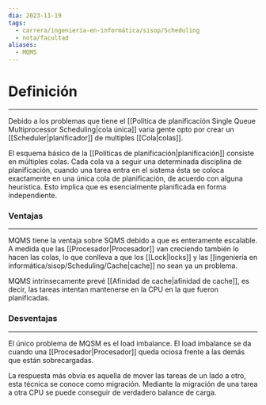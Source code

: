 ```yaml
---
dia: 2023-11-19
tags:
  - carrera/ingeniería-en-informática/sisop/Scheduling
  - nota/facultad
aliases:
  - MQMS
---
```

# Definición
---
Debido a los problemas que tiene el [[Política de planificación Single Queue Multiprocessor Scheduling|cola única]] varia gente opto por crear un [[Scheduler|planificador]] de multiples [[Cola|colas]].

El esquema básico de la [[Políticas de planificación|planificación]] consiste en múltiples colas. Cada cola va a seguir una determinada disciplina de planificación, cuando una tarea entra en el sistema ésta se coloca exactamente en una única cola de planificación, de acuerdo con alguna heurística. Esto implica que es esencialmente planificada en forma independiente.

### Ventajas
---
MQMS tiene la ventaja sobre SQMS debido a que es enteramente escalable. A medida que las [[Procesador|Procesador]] van creciendo también lo hacen las colas, lo que conlleva a que los [[Lock|locks]] y las [[ingeniería en informática/sisop/Scheduling/Cache|cache]] no sean ya un problema.

MQMS intrínsecamente prevé [[Afinidad de cache|afinidad de cache]], es decir, las tareas intentan mantenerse en la CPU en la que fueron planificadas.

### Desventajas
---
El único problema de MQSM es el load imbalance. El load imbalance se da cuando una [[Procesador|Procesador]] queda ociosa frente a las demás que están sobrecargadas.

La respuesta más obvia es aquella de mover las tareas de un lado a otro, esta técnica se conoce como migración. Mediante la migración de una tarea a otra CPU se puede conseguir de verdadero balance de carga.